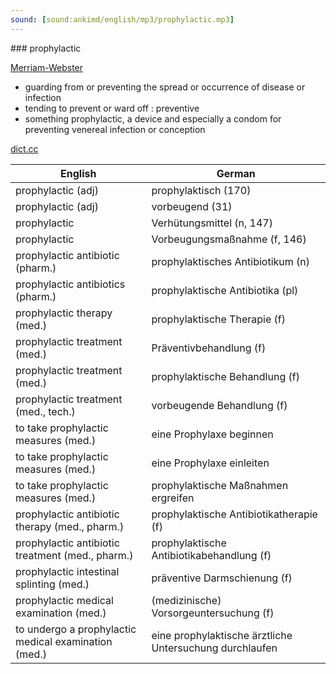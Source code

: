 ```yaml
---
sound: [sound:ankimd/english/mp3/prophylactic.mp3]
---
```


\### prophylactic

[Merriam-Webster](https://www.merriam-webster.com/dictionary/prophylactic)

- guarding from or preventing the spread or occurrence of disease or infection
- tending to prevent or ward off : preventive
- something prophylactic, a device and especially a condom for preventing venereal infection or conception

[dict.cc](https://www.dict.cc/prophylactic)

| English        | German       |
| -------------- | ------------ |
| prophylactic (adj) | prophylaktisch (170) |
| prophylactic (adj) | vorbeugend (31) |
| prophylactic | Verhütungsmittel (n, 147) |
| prophylactic | Vorbeugungsmaßnahme (f, 146) |
| prophylactic antibiotic (pharm.) | prophylaktisches Antibiotikum (n) |
| prophylactic antibiotics (pharm.) | prophylaktische Antibiotika (pl) |
| prophylactic therapy (med.) | prophylaktische Therapie (f) |
| prophylactic treatment (med.) | Präventivbehandlung (f) |
| prophylactic treatment (med.) | prophylaktische Behandlung (f) |
| prophylactic treatment (med., tech.) | vorbeugende Behandlung (f) |
| to take prophylactic measures (med.) | eine Prophylaxe beginnen |
| to take prophylactic measures (med.) | eine Prophylaxe einleiten |
| to take prophylactic measures (med.) | prophylaktische Maßnahmen ergreifen |
| prophylactic antibiotic therapy (med., pharm.) | prophylaktische Antibiotikatherapie (f) |
| prophylactic antibiotic treatment (med., pharm.) | prophylaktische Antibiotikabehandlung (f) |
| prophylactic intestinal splinting (med.) | präventive Darmschienung (f) |
| prophylactic medical examination (med.) | (medizinische) Vorsorgeuntersuchung (f) |
| to undergo a prophylactic medical examination (med.) | eine prophylaktische ärztliche Untersuchung durchlaufen |

